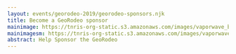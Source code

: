 ```yaml
---
layout: events/georodeo-2019/georodeo-sponsors.njk
title: Become a GeoRodeo sponsor
mainimage: https://tnris-org-static.s3.amazonaws.com/images/vaporwave_banner.jpg
mainimagesm: https://tnris-org-static.s3.amazonaws.com/images/vaporwave_banner.jpg
abstract: Help Sponsor the GeoRodeo
---
```


<!-- The GeoRodeo is a gathering of some of Texas's most forward-thinking Geospatial developers and other professionals seeking to incorporate new techniques and ideas into their work.

We’re asking for your support to help cover some of the costs of this free event for the Texas Geospatial community at two possible contribution levels.

**$1,000 Sponsorship - Breakfast or Break Sponsor**

- Prominent placement of Logo on GeoRodeo website
- Sign with Logo at the event
- Logo and “Breakfast (or Breaks) Brought to you by” on a large poster on an easel
- Verbal Recognition during introductory remarks
- Opportunity to pass out ‘give-away' items

**$500 Sponsorship**
- Logo on the GeoRodeo website
- Sign with Logo at the event
- Verbal recognition during introductory remarks

Thanks for supporting the GeoRodeo! -->

<!-- Sponsorship opportunities coming soon. -->
